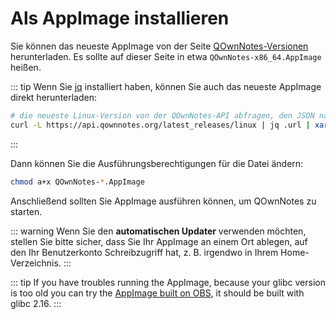 # Als AppImage installieren

Sie können das neueste AppImage von der Seite [QOwnNotes-Versionen](https://github.com/pbek/QOwnNotes/releases) herunterladen. Es sollte auf dieser Seite in etwa `QOwnNotes-x86_64.AppImage` heißen.

::: tip
Wenn Sie [jq](https://stedolan.github.io/jq/) installiert haben, können Sie auch das neueste AppImage direkt herunterladen:

```bash
# die neueste Linux-Version von der QOwnNotes-API abfragen, den JSON nach der URL analysieren und herunterladen
curl -L https://api.qownnotes.org/latest_releases/linux | jq .url | xargs curl -Lo QOwnNotes-x86_64.AppImage
```
:::

Dann können Sie die Ausführungsberechtigungen für die Datei ändern:

```bash
chmod a+x QOwnNotes-*.AppImage
```

Anschließend sollten Sie AppImage ausführen können, um QOwnNotes zu starten.

::: warning
Wenn Sie den **automatischen Updater** verwenden möchten, stellen Sie bitte sicher, dass Sie Ihr AppImage an einem Ort ablegen, auf den Ihr Benutzerkonto Schreibzugriff hat, z. B. irgendwo in Ihrem Home-Verzeichnis.
:::

::: tip
If you have troubles running the AppImage, because your glibc version is too old you can try the [AppImage built on OBS](https://download.opensuse.org/repositories/home:/pbek:/QOwnNotes/AppImage/QOwnNotes-latest-x86_64.AppImage), it should be built with glibc 2.16.
:::
